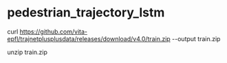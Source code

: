 # pedestrian_trajectory_lstm

curl https://github.com/vita-epfl/trajnetplusplusdata/releases/download/v4.0/train.zip --output train.zip

unzip train.zip
